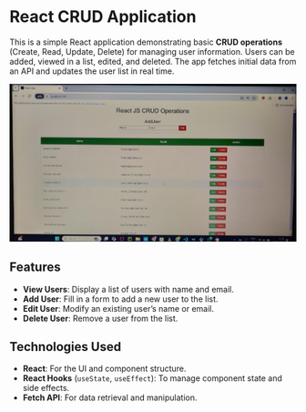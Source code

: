 
# React CRUD Application
This is a simple React application demonstrating basic **CRUD operations** (Create, Read, Update, Delete) for managing user information. Users can be added, viewed in a list, edited, and deleted. The app fetches initial data from an API and updates the user list in real time.

![App Screenshot](./appUI.jpg)


## Features

- **View Users**: Display a list of users with name and email.
- **Add User**: Fill in a form to add a new user to the list.
- **Edit User**: Modify an existing user’s name or email.
- **Delete User**: Remove a user from the list.

## Technologies Used

- **React**: For the UI and component structure.
- **React Hooks** (`useState`, `useEffect`): To manage component state and side effects.
- **Fetch API**: For data retrieval and manipulation.
